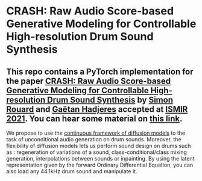 # CRASH: Raw Audio Score-based Generative Modeling for Controllable High-resolution Drum Sound Synthesis
This repo contains a PyTorch implementation for the paper [CRASH: Raw Audio Score-based Generative Modeling for Controllable High-resolution Drum Sound Synthesis](https://arxiv.org/abs/2106.07431) 
by [Simon Rouard](https://github.com/simonrouard) and [Gaëtan Hadjeres](https://github.com/Ghadjeres) accepted at [ISMIR 2021](https://ismir2021.ismir.net). 
You can hear some material on [this link](https://crash-diffusion.github.io/crash/).
--------------------



We propose to use the [continuous framework of diffusion models](https://arxiv.org/abs/2011.13456) to the task of unconditional audio generation on drum sounds. 
Moreover, the flexibility of diffusion models lets us perform sound design on drums such as : regeneration of variations of a sound, class-conditional/class mixing 
generation, interpolations between sounds or inpainting. By using the latent representation given by the forward Ordinary Differential Equation, you can also load 
any 44.1kHz drum sound and manipulate it. 

